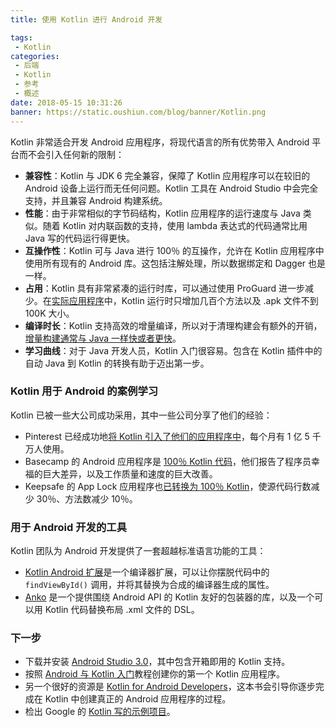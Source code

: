 ```yaml
---
title: 使用 Kotlin 进行 Android 开发

tags:
 - Kotlin
categories:
 - 后端
 - Kotlin
 - 参考
 - 概述
date: 2018-05-15 10:31:26
banner: https://static.oushiun.com/blog/banner/Kotlin.png
---
```


Kotlin 非常适合开发 Android 应用程序，将现代语言的所有优势带入 Android 平台而不会引入任何新的限制：

*   **兼容性**：Kotlin 与 JDK 6 完全兼容，保障了 Kotlin 应用程序可以在较旧的 Android 设备上运行而无任何问题。Kotlin 工具在 Android Studio 中会完全支持，并且兼容 Android 构建系统。
*   **性能**：由于非常相似的字节码结构，Kotlin 应用程序的运行速度与 Java 类似。随着 Kotlin 对内联函数的支持，使用 lambda 表达式的代码通常比用 Java 写的代码运行得更快。
*   **互操作性**：Kotlin 可与 Java 进行 100％ 的互操作，允许在 Kotlin 应用程序中使用所有现有的 Android 库。这包括注解处理，所以数据绑定和 Dagger 也是一样。
*   **占用**：Kotlin 具有非常紧凑的运行时库，可以通过使用 ProGuard 进一步减少。在[实际应用程序](https://blog.gouline.net/kotlin-production-tales-62b56057dc8a)中，Kotlin 运行时只增加几百个方法以及 .apk 文件不到 100K 大小。
*   **编译时长**：Kotlin 支持高效的增量编译，所以对于清理构建会有额外的开销，[增量构建通常与 Java 一样快或者更快](https://medium.com/keepsafe-engineering/kotlin-vs-java-compilation-speed-e6c174b39b5d)。
*   **学习曲线**：对于 Java 开发人员，Kotlin 入门很容易。包含在 Kotlin 插件中的自动 Java 到 Kotlin 的转换有助于迈出第一步。

<!-- more -->

### Kotlin 用于 Android 的案例学习

Kotlin 已被一些大公司成功采用，其中一些公司分享了他们的经验：

*   Pinterest 已经成功地[将 Kotlin 引入了他们的应用程序中](https://www.youtube.com/watch?v=mDpnc45WwlI)，每个月有 1 亿 5 千万人使用。
*   Basecamp 的 Android 应用程序是 [100％ Kotlin 代码](https://m.signalvnoise.com/how-we-made-basecamp-3s-android-app-100-kotlin-35e4e1c0ef12)，他们报告了程序员幸福的巨大差异，以及工作质量和速度的巨大改善。
*   Keepsafe 的 App Lock 应用程序也[已转换为 100％ Kotlin](https://medium.com/keepsafe-engineering/lessons-from-converting-an-app-to-100-kotlin-68984a05dcb6)，使源代码行数减少 30％、方法数减少 10％。

### 用于 Android 开发的工具

Kotlin 团队为 Android 开发提供了一套超越标准语言功能的工具：

*   [Kotlin Android 扩展](/docs/tutorials/android-plugin.html)是一个编译器扩展，可以让你摆脱代码中的 `findViewById()` 调用，并将其替换为合成的编译器生成的属性。
*   [Anko](http://github.com/kotlin/anko) 是一个提供围绕 Android API 的 Kotlin 友好的包装器的库，以及一个可以用 Kotlin 代码替换布局 .xml 文件的 DSL。

### 下一步

*   下载并安装 [Android Studio 3.0](https://developer.android.com/studio/index.html)，其中包含开箱即用的 Kotlin 支持。
*   按照 [Android 与 Kotlin 入门](/docs/tutorials/kotlin-android.html)教程创建你的第一个 Kotlin 应用程序。
*   另一个很好的资源是 [Kotlin for Android Developers](https://leanpub.com/kotlin-for-android-developers)，这本书会引导你逐步完成在 Kotlin 中创建真正的 Android 应用程序的过程。
*   检出 Google 的 [Kotlin 写的示例项目](https://developer.android.com/samples/index.html?language=kotlin)。

